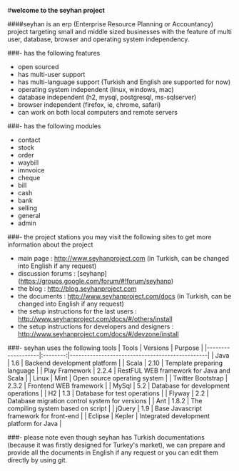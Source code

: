 #**welcome to the seyhan project** 

####seyhan is an erp (Enterprise Resource Planning or Accountancy) project targeting small and middle sized businesses with the feature of multi user, database, browser and operating system independency.

###- has the following features
* open sourced
* has multi-user support
* has multi-language support (Turkish and English are supported for now)
* operating system independent (linux, windows, mac)
* database independent (h2, mysql, postgresql, ms-sqlserver)
* browser independent (firefox, ie, chrome, safari)
* can work on both local computers and remote servers

###- has the following modules
* contact
* stock
* order
* waybill
* imnvoice
* cheque
* bill
* cash
* bank
* selling
* general
* admin

###- the project stations
you may visit the following sites to get more information about the project
* main page : http://www.seyhanproject.com (in Turkish, can be changed into English if any request)
* discussion forums : [seyhanp] (https://groups.google.com/forum/#!forum/seyhanp)
* the blog : http://blog.seyhanproject.com
* the documents : http://www.seyhanproject.com/docs (in Turkish, can be changed into English if any request)
* the setup instructions for the last users : http://www.seyhanproject.com/docs/#/others/install
* the setup instructions for developers and designers : http://www.seyhanproject.com/docs/#/devzone/install

###- seyhan uses the following tools
| Tools             | Versions | Purpose                                        |
|-------------------|:--------:|------------------------------------------------|
| Java              |   1.6    | Backend development platform                   |
| Scala             |   2.10   | Template preparing language                    |
| Play Framework    |  2.2.4   | RestFUL WEB framework for Java and Scala       |
| Linux             |   Mint   | Open source operating system                   |
| Twitter Bootstrap |  2.3.2   | Frontend WEB framework                         |
| MySql             |   5.2    | Database for development operations            |
| H2                |   1.3    | Database for test operations                   |
| Flyway            |   2.2    | Database migration control system for versions |
| Ant               |  1.8.2   | The compiling system based on script           |
| jQuery            |   1.9    | Base Javascript framework for front-end        |
| Eclipse           |  Kepler  | Integrated development platform for Java       |

###- please note
even though seyhan has Turkish documentations (because it was firstly designed for Turkey's market), we can prepare and provide all the documents in English if any request or you can edit them directly by using git.
